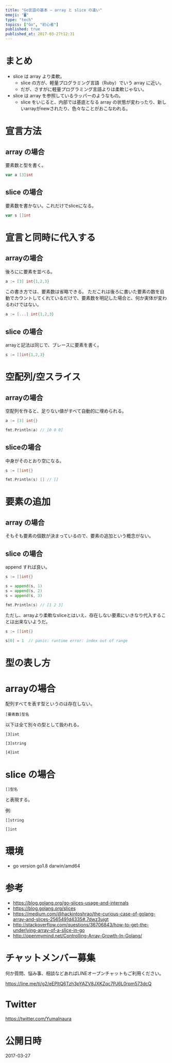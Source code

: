 ```yaml
---
title: "Go言語の基本 — array と slice の違い"
emoji: "🖥"
type: "tech"
topics: ["Go", "初心者"]
published: true
published_at: 2017-03-27t12:31
---
```


# まとめ

- slice は array より柔軟。
  - slice の方が、軽量プログラミング言語（Ruby）でいう array に近い。
  - だが、さすがに軽量プログラミング言語よりは柔軟じゃない。
- slice は array を参照しているラッパーのようなもの。
  - slice をいじると、内部では基底となる array の状態が変わったり、新しいarrayがnewされたり、色々なことがおこなわれる。

# 宣言方法

## array の場合

要素数と型を書く。

```go
var a [3]int
```


## slice の場合

要素数を書かない。これだけでsliceになる。

```go
var s []int
```


# 宣言と同時に代入する

## arrayの場合


後ろにに要素を並べる。

```go
a := [3] int{1,2,3}
```

この書き方では、要素数は省略できる。
ただこれは後ろに書いた要素の数を自動でカウントしてくれているだけで、要素数を明記した場合と、何か実体が変わるわけではない。

```go
a := [...] int{1,2,3}
```

## slice の場合

arrayと記法は同じで、ブレースに要素を書く。

```go
s := []int{1,2,3}
```
# 空配列/空スライス

## arrayの場合

空配列を作ると、足りない値がすべて自動的に埋められる。

```go
a := [3] int{}

fmt.Println(a) // [0 0 0]
```

## sliceの場合 

中身がそのとおり空になる。

```go
s := []int{}

fmt.Println(s) [] // []
```

# 要素の追加

## array の場合

そもそも要素の個数が決まっているので、要素の追加という概念がない。

## slice の場合

append すれば良い。

```go
s := []int{}

s = append(s, 1)
s = append(s, 2)
s = append(s, 3)

fmt.Println(s) // [1 2 3]
```

ただし、arrayより柔軟なsliceとはいえ、存在しない要素にいきなり代入することは出来ないようだ。

```go
s := []int{}

s[0] = 1  // panic: runtime error: index out of range
```

# 型の表し方

# arrayの場合

配列すべてを表す型というのは存在しない。

```
[要素数]型名
```

以下は全て別々の型として扱われる。

```
[3]int
```

```
[3]string
```

```
[4]int
```


# slice の場合

```
[]型名
```

と表現する。

例:

```
[]string
```

```
[]int
```
 
# 環境

- go version go1.8 darwin/amd64

# 参考

- https://blog.golang.org/go-slices-usage-and-internals
- https://blog.golang.org/slices
- https://medium.com/@hackintoshrao/the-curious-case-of-golang-array-and-slices-2565491d4335#.7dwz3ujgt
- http://stackoverflow.com/questions/36706843/how-to-get-the-underlying-array-of-a-slice-in-go
- http://openmymind.net/Controlling-Array-Growth-In-Golang/








<!-- Update From Qiita API -->

# チャットメンバー募集


何か質問、悩み事、相談などあればLINEオープンチャットもご利用ください。

https://line.me/ti/g2/eEPltQ6Tzh3pYAZV8JXKZqc7PJ6L0rpm573dcQ





# Twitter


https://twitter.com/YumaInaura


<!-- Update From Qiita API -->



# 公開日時

2017-03-27
